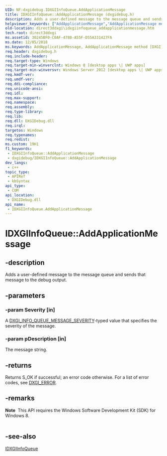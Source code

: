 ```yaml
---
UID: NF:dxgidebug.IDXGIInfoQueue.AddApplicationMessage
title: IDXGIInfoQueue::AddApplicationMessage (dxgidebug.h)
description: Adds a user-defined message to the message queue and sends that message to the debug output.
helpviewer_keywords: ["AddApplicationMessage","AddApplicationMessage method [DXGI]","AddApplicationMessage method [DXGI]","IDXGIInfoQueue interface","IDXGIInfoQueue interface [DXGI]","AddApplicationMessage method","IDXGIInfoQueue.AddApplicationMessage","IDXGIInfoQueue::AddApplicationMessage","direct3ddxgi.idxgiinfoqueue_addapplicationmessage","dxgidebug/IDXGIInfoQueue::AddApplicationMessage"]
old-location: direct3ddxgi\idxgiinfoqueue_addapplicationmessage.htm
tech.root: direct3ddxgi
ms.assetid: 30245BF0-C0AF-4780-A55F-D55A331427FA
ms.date: 12/05/2018
ms.keywords: AddApplicationMessage, AddApplicationMessage method [DXGI], AddApplicationMessage method [DXGI],IDXGIInfoQueue interface, IDXGIInfoQueue interface [DXGI],AddApplicationMessage method, IDXGIInfoQueue.AddApplicationMessage, IDXGIInfoQueue::AddApplicationMessage, direct3ddxgi.idxgiinfoqueue_addapplicationmessage, dxgidebug/IDXGIInfoQueue::AddApplicationMessage
req.header: dxgidebug.h
req.include-header: 
req.target-type: Windows
req.target-min-winverclnt: Windows 8 [desktop apps \| UWP apps]
req.target-min-winversvr: Windows Server 2012 [desktop apps \| UWP apps]
req.kmdf-ver: 
req.umdf-ver: 
req.ddi-compliance: 
req.unicode-ansi: 
req.idl: 
req.max-support: 
req.namespace: 
req.assembly: 
req.type-library: 
req.lib: 
req.dll: DXGIDebug.dll
req.irql: 
targetos: Windows
req.typenames: 
req.redist: 
ms.custom: 19H1
f1_keywords:
 - IDXGIInfoQueue::AddApplicationMessage
 - dxgidebug/IDXGIInfoQueue::AddApplicationMessage
dev_langs:
 - c++
topic_type:
 - APIRef
 - kbSyntax
api_type:
 - COM
api_location:
 - DXGIDebug.dll
api_name:
 - IDXGIInfoQueue.AddApplicationMessage
---
```


# IDXGIInfoQueue::AddApplicationMessage


## -description

Adds a user-defined message to the message queue and sends that message to the debug output.

## -parameters

### -param Severity [in]

A <a href="/windows/desktop/api/dxgidebug/ne-dxgidebug-dxgi_info_queue_message_severity">DXGI_INFO_QUEUE_MESSAGE_SEVERITY</a>-typed value that specifies the severity of the message.

### -param pDescription [in]

The message string.

## -returns

Returns S_OK if successful; an error code otherwise. For a list of error codes, see <a href="/windows/desktop/direct3ddxgi/dxgi-error">DXGI_ERROR</a>.

## -remarks

<div class="alert"><b>Note</b>  This API requires the Windows Software Development Kit (SDK) for Windows 8.</div>
<div> </div>

## -see-also

<a href="/windows/desktop/api/dxgidebug/nn-dxgidebug-idxgiinfoqueue">IDXGIInfoQueue</a>